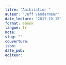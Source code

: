 ```yaml
---
titre: "Anihilation "
auteur: "Jeff Vandermeer"
date_lecture: "2017-10-15"
format: ebook
langue: fr
note:
slug: ""
couverture: 
isbn: 
date_pub: 
editeur: 
---
```

